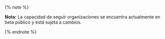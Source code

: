 {% note %}

**Nota:** La capacidad de seguir organizaciones se encuentra actualmente en beta público y está sujeta a cambios.

{% endnote %}